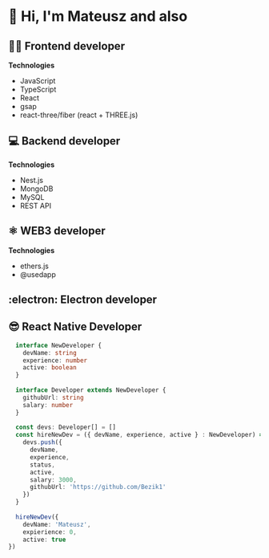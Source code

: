 # :wave: Hi, I'm Mateusz and also
## :man_technologist: Frontend developer

**Technologies**
* JavaScript
* TypeScript
* React
* gsap
* react-three/fiber (react + THREE.js)

## :computer: Backend developer
**Technologies**
* Nest.js
* MongoDB
* MySQL
* REST API

## :atom_symbol: WEB3 developer
**Technologies**
* ethers.js
* @usedapp

## :electron: Electron developer

## :sunglasses: React Native Developer


```typescript
  interface NewDeveloper {
    devName: string
    experience: number
    active: boolean
  }
  
  interface Developer extends NewDeveloper {
    githubUrl: string
    salary: number
  }
  
  const devs: Developer[] = []
  const hireNewDev = ({ devName, experience, active } : NewDeveloper) =>{
    devs.push({
      devName,
      experience,
      status,
      active,
      salary: 3000,
      githubUrl: 'https://github.com/Bezik1'
    })
  }
  
  hireNewDev({
    devName: 'Mateusz',
    expierience: 0,
    active: true
})
```
